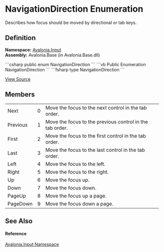 # NavigationDirection Enumeration


Describes how focus should be moved by directional or tab keys.



## Definition
**Namespace:** <a href="N_Avalonia_Input">Avalonia.Input</a>  
**Assembly:** Avalonia.Base (in Avalonia.Base.dll)

<Tabs groupId="api-code-preview">
<TabItem value="csharp" label="C#">
```csharp
public enum NavigationDirection
```
</TabItem>
<TabItem value="vb" label="VB">
```vb
Public Enumeration NavigationDirection
```
</TabItem>
<TabItem value="fsharp" label="F#">
```fsharp
type NavigationDirection
```
</TabItem>
</Tabs>



<a href="https://github.com/AvaloniaUI/Avalonia/tree/master/src/Avalonia.Base/Input/NavigationDirection.cs" title="View the source code">View Source</a>



## Members
<table>
<tr>
<td>Next</td>
<td>0</td>
<td>Move the focus to the next control in the tab order.</td>
</tr>
<tr>
<td>Previous</td>
<td>1</td>
<td>Move the focus to the previous control in the tab order.</td>
</tr>
<tr>
<td>First</td>
<td>2</td>
<td>Move the focus to the first control in the tab order.</td>
</tr>
<tr>
<td>Last</td>
<td>3</td>
<td>Move the focus to the last control in the tab order.</td>
</tr>
<tr>
<td>Left</td>
<td>4</td>
<td>Move the focus to the left.</td>
</tr>
<tr>
<td>Right</td>
<td>5</td>
<td>Move the focus to the right.</td>
</tr>
<tr>
<td>Up</td>
<td>6</td>
<td>Move the focus up.</td>
</tr>
<tr>
<td>Down</td>
<td>7</td>
<td>Move the focus down.</td>
</tr>
<tr>
<td>PageUp</td>
<td>8</td>
<td>Move the focus up a page.</td>
</tr>
<tr>
<td>PageDown</td>
<td>9</td>
<td>Move the focus down a page.</td>
</tr>
</table>

## See Also


#### Reference
<a href="N_Avalonia_Input">Avalonia.Input Namespace</a>  


